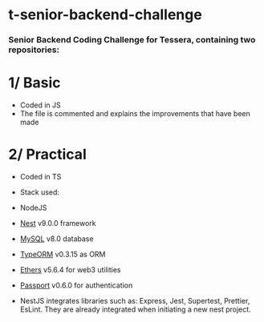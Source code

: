 # t-senior-backend-challenge

### Senior Backend Coding Challenge for Tessera, containing two repositories:

# 1/ Basic

- Coded in JS
- The file is commented and explains the improvements that have been made

# 2/ Practical

- Coded in TS
- Stack used:
- NodeJS
- [Nest](https://docs.nestjs.com/) v9.0.0 framework
- [MySQL](https://dev.mysql.com/) v8.0 database
- [TypeORM](https://typeorm.io/) v0.3.15 as ORM
- [Ethers](https://docs.ethers.org/v5/) v5.6.4 for web3 utilities
- [Passport](https://www.passportjs.org/) v0.6.0 for authentication

- NestJS integrates libraries such as: Express, Jest, Supertest, Prettier, EsLint. They are already integrated when initiating a new nest project.